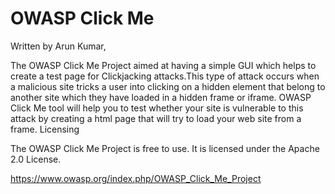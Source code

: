 OWASP Click Me
==============

Written by Arun Kumar,

The OWASP Click Me Project aimed at having a simple GUI which helps to create a test page for Clickjacking attacks.This type of attack occurs when a malicious site tricks a user into clicking on a hidden element that belong to another site which they have loaded in a hidden frame or iframe. OWASP Click Me tool will help you to test whether your site is vulnerable to this attack by creating a html page that will try to load your web site from a frame.
Licensing

The OWASP Click Me Project is free to use. It is licensed under the Apache 2.0 License.

https://www.owasp.org/index.php/OWASP_Click_Me_Project



